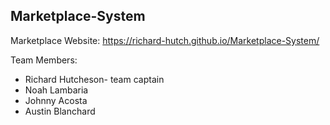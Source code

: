 ## Marketplace-System

Marketplace Website: https://richard-hutch.github.io/Marketplace-System/

Team Members:
* Richard Hutcheson- team captain
* Noah Lambaria
* Johnny Acosta
* Austin Blanchard

